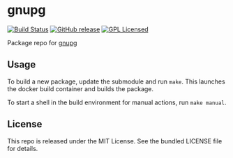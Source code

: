 gnupg
==========

[![Build Status](https://img.shields.io/circleci/project/amylum/gnupg/master.svg)](https://circleci.com/gh/amylum/gnupg)
[![GitHub release](https://img.shields.io/github/release/amylum/gnupg.svg)](https://github.com/amylum/gnupg/releases)
[![GPL Licensed](http://img.shields.io/badge/license-GPL-green.svg)](https://tldrlegal.com/license/gnu-general-public-license-v3-(gpl-3))

Package repo for [gnupg](https://www.gnupg.org/)

## Usage

To build a new package, update the submodule and run `make`. This launches the docker build container and builds the package.

To start a shell in the build environment for manual actions, run `make manual`.

## License

This repo is released under the MIT License. See the bundled LICENSE file for details.

